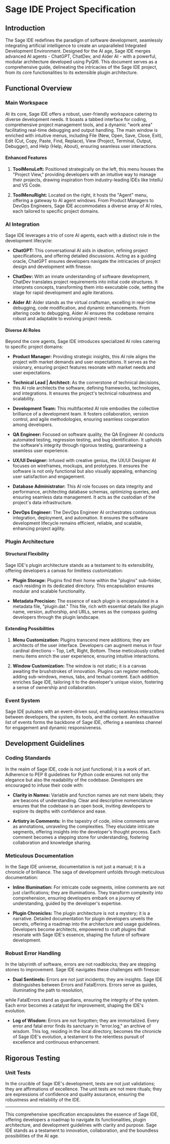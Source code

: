 # Sage IDE Project Specification

## Introduction

The Sage IDE redefines the paradigm of software development, seamlessly integrating artificial intelligence to create an unparalleled Integrated Development Environment. Designed for the AI age, Sage IDE merges advanced AI agents - ChatGPT, ChatDev, and Aider AI - with a powerful, modular architecture developed using PyQt6. This document serves as a comprehensive guide, delineating the intricacies of the Sage IDE project, from its core functionalities to its extensible plugin architecture.

## Functional Overview

### Main Workspace

At its core, Sage IDE offers a robust, user-friendly workspace catering to diverse development needs. It boasts a tabbed interface for coding, comprehensive project management tools, and a dynamic "work area" facilitating real-time debugging and output handling. The main window is enriched with intuitive menus, including File (New, Open, Save, Close, Exit), Edit (Cut, Copy, Paste, Find, Replace), View (Project, Terminal, Output, Debugger), and Help (Help, About), ensuring seamless user interactions.

#### Enhanced Features

1. **ToolMenuLeft:** Positioned strategically on the left, this menu houses the "Project View," providing developers with an intuitive way to manage their projects, drawing inspiration from industry-leading IDEs like IntelliJ and VS Code.
   
2. **ToolMenuRight:** Located on the right, it hosts the "Agent" menu, offering a gateway to AI agent windows. From Product Managers to DevOps Engineers, Sage IDE accommodates a diverse array of AI roles, each tailored to specific project domains.

### AI Integration

Sage IDE leverages a trio of core AI agents, each with a distinct role in the development lifecycle:

- **ChatGPT:** This conversational AI aids in ideation, refining project specifications, and offering detailed discussions. Acting as a guiding oracle, ChatGPT ensures developers navigate the intricacies of project design and development with finesse.

- **ChatDev:** With an innate understanding of software development, ChatDev translates project requirements into initial code structures. It interprets concepts, transforming them into executable code, setting the stage for rapid development and agile iterations.

- **Aider AI:** Aider stands as the virtual craftsman, excelling in real-time debugging, code modification, and dynamic enhancements. From altering code to debugging, Aider AI ensures the codebase remains robust and adaptable to evolving project needs.

#### Diverse AI Roles

Beyond the core agents, Sage IDE introduces specialized AI roles catering to specific project domains:

- **Product Manager:** Providing strategic insights, this AI role aligns the project with market demands and user expectations. It serves as the visionary, ensuring project features resonate with market needs and user expectations.

- **Technical Lead | Architect:** As the cornerstone of technical decisions, this AI role architects the software, defining frameworks, technologies, and integrations. It ensures the project's technical robustness and scalability.

- **Development Team:** This multifaceted AI role embodies the collective brilliance of a development team. It fosters collaboration, version control, and agile methodologies, ensuring seamless cooperation among developers.

- **QA Engineer:** Focused on software quality, the QA Engineer AI conducts automated testing, regression testing, and bug identification. It upholds the software's integrity through rigorous testing, guaranteeing a seamless user experience.

- **UX/UI Designer:** Infused with creative genius, the UX/UI Designer AI focuses on wireframes, mockups, and prototypes. It ensures the software is not only functional but also visually appealing, enhancing user satisfaction and engagement.

- **Database Administrator:** This AI role focuses on data integrity and performance, architecting database schemas, optimizing queries, and ensuring seamless data management. It acts as the custodian of the project's data infrastructure.

- **DevOps Engineer:** The DevOps Engineer AI orchestrates continuous integration, deployment, and automation. It ensures the software development lifecycle remains efficient, reliable, and scalable, enhancing project agility.

### Plugin Architecture

#### Structural Flexibility

Sage IDE's plugin architecture stands as a testament to its extensibility, offering developers a canvas for limitless customization:

- **Plugin Storage:** Plugins find their home within the "plugins" sub-folder, each residing in its dedicated directory. This encapsulation ensures modular and scalable functionality.

- **Metadata Precision:** The essence of each plugin is encapsulated in a metadata file, "plugin.dat." This file, rich with essential details like plugin name, version, authorship, and URLs, serves as the compass guiding developers through the plugin landscape.

#### Extending Possibilities

1. **Menu Customization:** Plugins transcend mere additions; they are architects of the user interface. Developers can augment menus in four cardinal directions – Top, Left, Right, Bottom. These meticulously crafted menu items enrich the user experience, ensuring intuitive interactions.

2. **Window Customization:** The window is not static; it is a canvas awaiting the brushstrokes of innovation. Plugins can register methods, adding sub-windows, menus, tabs, and textual content. Each addition enriches Sage IDE, tailoring it to the developer's unique vision, fostering a sense of ownership and collaboration.

### Event System

Sage IDE pulsates with an event-driven soul, enabling seamless interactions between developers, the system, its tools, and the content. An exhaustive list of events forms the backbone of Sage IDE, offering a seamless channel for engagement and dynamic responsiveness.

## Development Guidelines

### Coding Standards

In the realm of Sage IDE, code is not just functional; it is a work of art. Adherence to PEP 8 guidelines for Python code ensures not only the elegance but also the readability of the codebase. Developers are encouraged to infuse their code with:

- **Clarity in Names:** Variable and function names are not mere labels; they are beacons of understanding. Clear and descriptive nomenclature ensures that the codebase is an open book, inviting developers to explore its depths with confidence and ease.

- **Artistry in Comments:** In the tapestry of code, inline comments serve as annotations, unraveling the complexities. They elucidate intricate segments, offering insights into the developer's thought process. Each comment becomes a stepping stone for understanding, fostering collaboration and knowledge sharing.

### Meticulous Documentation

In the Sage IDE universe, documentation is not just a manual; it is a chronicle of brilliance. The saga of development unfolds through meticulous documentation:

- **Inline Illumination:** For intricate code segments, inline comments are not just clarifications; they are illuminations. They transform complexity into comprehension, ensuring developers embark on a journey of understanding, guided by the developer's expertise.

- **Plugin Chronicles:** The plugin architecture is not a mystery; it is a narrative. Detailed documentation for plugin developers unveils the secrets, offering a roadmap into the architecture and usage guidelines. Developers become architects, empowered to craft plugins that resonate with Sage IDE's essence, shaping the future of software development.

### Robust Error Handling

In the labyrinth of software, errors are not roadblocks; they are stepping stones to improvement. Sage IDE navigates these challenges with finesse:

- **Dual Sentinels:** Errors are not just incidents; they are insights. Sage IDE distinguishes between Errors and FatalErrors. Errors serve as guides, illuminating the path to resolution,

 while FatalErrors stand as guardians, ensuring the integrity of the system. Each error becomes a catalyst for improvement, shaping the IDE's evolution.

- **Log of Wisdom:** Errors are not forgotten; they are immortalized. Every error and fatal error finds its sanctuary in "error.log," an archive of wisdom. This log, residing in the local directory, becomes the chronicle of Sage IDE's evolution, a testament to the relentless pursuit of excellence and continuous enhancement.

## Rigorous Testing

### Unit Tests

In the crucible of Sage IDE's development, tests are not just validations; they are affirmations of excellence. The unit tests are not mere rituals; they are expressions of confidence and quality assurance, ensuring the robustness and reliability of the IDE.

---

This comprehensive specification encapsulates the essence of Sage IDE, offering developers a roadmap to navigate its functionalities, plugin architecture, and development guidelines with clarity and purpose. Sage IDE stands as a testament to innovation, collaboration, and the boundless possibilities of the AI age.
